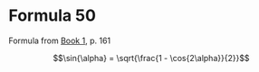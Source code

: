 # Formula 50

Formula from [Book 1](../../Buch1.md), p. 161

```math
\sin{\alpha} = \sqrt{\frac{1 - \cos{2\alpha}}{2}}
```
